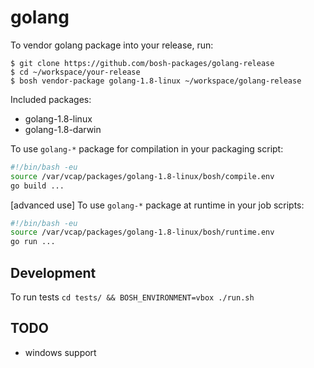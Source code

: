 # golang

To vendor golang package into your release, run:

```
$ git clone https://github.com/bosh-packages/golang-release
$ cd ~/workspace/your-release
$ bosh vendor-package golang-1.8-linux ~/workspace/golang-release
```

Included packages:

- golang-1.8-linux
- golang-1.8-darwin

To use `golang-*` package for compilation in your packaging script:

```bash
#!/bin/bash -eu
source /var/vcap/packages/golang-1.8-linux/bosh/compile.env
go build ...
```

[advanced use] To use `golang-*` package at runtime in your job scripts:

```bash
#!/bin/bash -eu
source /var/vcap/packages/golang-1.8-linux/bosh/runtime.env
go run ...
```

## Development

To run tests `cd tests/ && BOSH_ENVIRONMENT=vbox ./run.sh`

## TODO

- windows support
